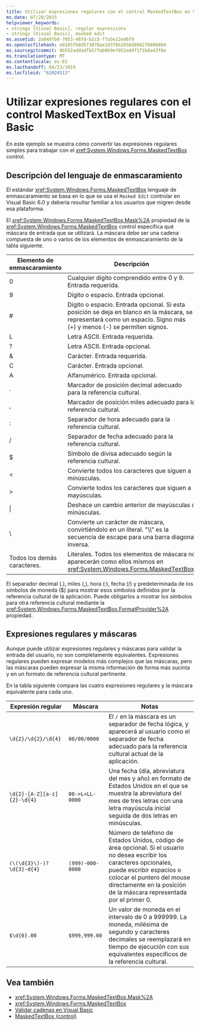 ```yaml
---
title: Utilizar expresiones regulares con el control MaskedTextBox en Visual Basic
ms.date: 07/20/2015
helpviewer_keywords:
- strings [Visual Basic], regular expressions
- strings [Visual Basic], masked edit
ms.assetid: 2a048fb0-7053-487d-b2c5-ffa5e22ed6f9
ms.openlocfilehash: e0165fb8d573878ae19378b2656d89627680b804
ms.sourcegitcommit: 9b552addadfb57fab0b9e7852ed4f1f1b8a42f8e
ms.translationtype: MT
ms.contentlocale: es-ES
ms.lasthandoff: 04/23/2019
ms.locfileid: "62024513"
---
```

# <a name="using-regular-expressions-with-the-maskedtextbox-control-in-visual-basic"></a>Utilizar expresiones regulares con el control MaskedTextBox en Visual Basic
En este ejemplo se muestra cómo convertir las expresiones regulares simples para trabajar con el <xref:System.Windows.Forms.MaskedTextBox> control.  
  
## <a name="description-of-the-masking-language"></a>Descripción del lenguaje de enmascaramiento  
 El estándar <xref:System.Windows.Forms.MaskedTextBox> lenguaje de enmascaramiento se basa en lo que se usa el `Masked Edit` controlar en Visual Basic 6.0 y debería resultar familiar a los usuarios que migren desde esa plataforma.  
  
 El <xref:System.Windows.Forms.MaskedTextBox.Mask%2A> propiedad de la <xref:System.Windows.Forms.MaskedTextBox> control especifica qué máscara de entrada que se utilizará. La máscara debe ser una cadena compuesta de uno o varios de los elementos de enmascaramiento de la tabla siguiente.  
  
|Elemento de enmascaramiento|Descripción|Elemento de expresión regular|  
|---------------------|-----------------|--------------------------------|  
|0|Cualquier dígito comprendido entre 0 y 9. Entrada requerida.|\d|  
|9|Dígito o espacio. Entrada opcional.|[ \d]?|  
|#|Dígito o espacio. Entrada opcional. Si esta posición se deja en blanco en la máscara, se representará como un espacio. Signo más (+) y menos (-) se permiten signos.|[ \d+-]?|  
|L|Letra ASCII. Entrada requerida.|[a-zA-Z]|  
|?|Letra ASCII. Entrada opcional.|¿[a-zA-Z]?|  
|&|Carácter. Entrada requerida.|[\p{Ll}\p{Lu}\p{Lt}\p{Lm}\p{Lo}]|  
|C|Carácter. Entrada opcional.|[\p{Ll}\p{Lu}\p{Lt}\p{Lm}\p{Lo}]?|  
|A|Alfanumérico. Entrada opcional.|\W|  
|.|Marcador de posición decimal adecuado para la referencia cultural.|No está disponible.|  
|,|Marcador de posición miles adecuado para la referencia cultural.|No está disponible.|  
|:|Separador de hora adecuado para la referencia cultural.|No está disponible.|  
|/|Separador de fecha adecuado para la referencia cultural.|No está disponible.|  
|$|Símbolo de divisa adecuado según la referencia cultural.|No está disponible.|  
|\<|Convierte todos los caracteres que siguen a minúsculas.|No está disponible.|  
|>|Convierte todos los caracteres que siguen a mayúsculas.|No está disponible.|  
|&#124;|Deshace un cambio anterior de mayúsculas o minúsculas.|No está disponible.|  
|&#92;|Convierte un carácter de máscara, convirtiéndolo en un literal. "\\\\" es la secuencia de escape para una barra diagonal inversa.|&#92;|  
|Todos los demás caracteres.|Literales. Todos los elementos de máscara no aparecerán como ellos mismos en <xref:System.Windows.Forms.MaskedTextBox>.|Todos los demás caracteres.|  
  
 El separador decimal (.), miles (,), hora (:), fecha (/) y predeterminada de los símbolos de moneda ($) para mostrar esos símbolos definidos por la referencia cultural de la aplicación. Puede obligarlos a mostrar los símbolos para otra referencia cultural mediante la <xref:System.Windows.Forms.MaskedTextBox.FormatProvider%2A> propiedad.  
  
## <a name="regular-expressions-and-masks"></a>Expresiones regulares y máscaras  
 Aunque puede utilizar expresiones regulares y máscaras para validar la entrada del usuario, no son completamente equivalentes. Expresiones regulares pueden expresar modelos más complejos que las máscaras, pero las máscaras pueden expresar la misma información de forma más sucinta y en un formato de referencia cultural pertinente.  
  
 En la tabla siguiente compara las cuatro expresiones regulares y la máscara equivalente para cada uno.  
  
|Expresión regular|Máscara|Notas|  
|------------------------|----------|-----------|  
|`\d{2}/\d{2}/\d{4}`|`00/00/0000`|El `/` en la máscara es un separador de fecha lógica, y aparecerá al usuario como el separador de fecha adecuado para la referencia cultural actual de la aplicación.|  
|`\d{2}-[A-Z][a-z]{2}-\d{4}`|`00->L<LL-0000`|Una fecha (día, abreviatura del mes y año) en formato de Estados Unidos en el que se muestra la abreviatura del mes de tres letras con una letra mayúscula inicial seguida de dos letras en minúsculas.|  
|`(\(\d{3}\)-)?\d{3}-d{4}`|`(999)-000-0000`|Número de teléfono de Estados Unidos, código de área opcional. Si el usuario no desea escribir los caracteres opcionales, puede escribir espacios o colocar el puntero del mouse directamente en la posición de la máscara representada por el primer 0.|  
|`$\d{6}.00`|`$999,999.00`|Un valor de moneda en el intervalo de 0 a 999999. La moneda, milésima de segundo y caracteres decimales se reemplazará en tiempo de ejecución con sus equivalentes específicos de la referencia cultural.|  
  
## <a name="see-also"></a>Vea también

- <xref:System.Windows.Forms.MaskedTextBox.Mask%2A>
- <xref:System.Windows.Forms.MaskedTextBox>
- [Validar cadenas en Visual Basic](../../../../visual-basic/programming-guide/language-features/strings/validating-strings.md)
- [MaskedTextBox (control)](../../../../framework/winforms/controls/maskedtextbox-control-windows-forms.md)
